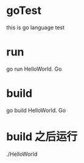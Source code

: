 # goTest
this is go language test

# run
go run HelloWorld. Go

# build
go build HelloWorld. Go

# build 之后运行
./HelloWorld

